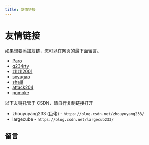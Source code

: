 ```yaml
---
title: 友情链接
---
```


# 友情链接

<script setup>
import VueMetadata from "@/components/metadata/Metadata.vue";
import VueComments from "@/components/comments/Comments.vue";
</script>

<vue-metadata author="swwind" time="2023-3-4" outdate={false}>
</vue-metadata>

如果想要添加友链，您可以在网页的最下面留言。

- [Paro](https://paro.one/)
- [q234rty](https://q234rty.top/)
- [zhzh2001](https://zhzh2001.bitbucket.io/)
- [sxyugao](https://sxyugao.top/)
- [shajjl](https://shajjl.github.io/)
- [attack204](https://blog.attack204.com/)
- [pomoke](https://typeof.pw/)

以下友链托管于 CSDN，请自行复制链接打开

- zhouyuyang233 (巨佬) - `https://blog.csdn.net/zhouyuyang233/`
- largecube - `https://blog.csdn.net/largecub233/`

## 留言

<vue-comments path="friends">
</vue-comments>
